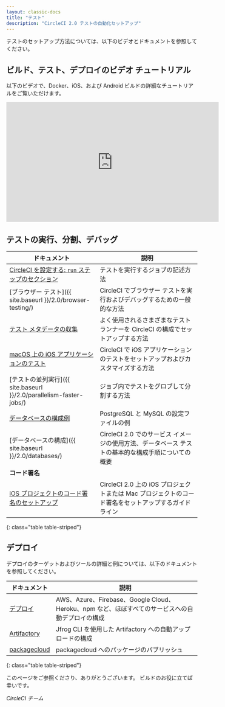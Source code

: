 ```yaml
---
layout: classic-docs
title: "テスト"
description: "CircleCI 2.0 テストの自動化セットアップ"
---
```


テストのセットアップ方法については、以下のビデオとドキュメントを参照してください。

## ビルド、テスト、デプロイのビデオ チュートリアル

以下のビデオで、Docker、iOS、および Android ビルドの詳細なチュートリアルをご覧いただけます。

<div class="video-wrapper">
  <iframe width="560" height="315" src="https://www.youtube.com/embed/Qp-BA9e0TnA" frameborder="0" allowfullscreen></iframe>
</div>

## テストの実行、分割、デバッグ

| ドキュメント                                                      | 説明                                                            |
| ----------------------------------------------------------- | ------------------------------------------------------------- |
| <a href="{{ site.baseurl }}/2.0/configuration-reference/#run">CircleCI を設定する: <code>run</code> ステップのセクション</a>                                   | テストを実行するジョブの記述方法                                              |
| [ブラウザー テスト]({{ site.baseurl }}/2.0/browser-testing/)        | CircleCI でブラウザー テストを実行およびデバッグするための一般的な方法                      |
| <a href="{{ site.baseurl }}/2.0/collect-test-data/">テスト メタデータの収集</a>                                   | よく使用されるさまざまなテスト ランナーを CircleCI の構成でセットアップする方法                 |
| <a href="{{ site.baseurl }}/2.0/testing-ios/">macOS 上の iOS アプリケーションのテスト</a>                                   | CircleCI で iOS アプリケーションのテストをセットアップおよびカスタマイズする方法               |
| [テストの並列実行]({{ site.baseurl }}/2.0/parallelism-faster-jobs/) | ジョブ内でテストをグロブして分割する方法                                          |
| <a href="{{ site.baseurl }}/2.0/postgres-config/">データベースの構成例</a>                                   | PostgreSQL と MySQL の設定ファイルの例                                  |
| [データベースの構成]({{ site.baseurl }}/2.0/databases/)              | CircleCI 2.0 でのサービス イメージの使用方法、データベース テストの基本的な構成手順についての概要      |
| **コード署名**                                                   |                                                               |
| <a href="{{ site.baseurl }}/2.0/ios-codesigning/">iOS プロジェクトのコード署名のセットアップ</a>                                   | CircleCI 2.0 上の iOS プロジェクトまたは Mac プロジェクトのコード署名をセットアップするガイドライン | 
{: class="table table-striped"} 

## デプロイ

デプロイのターゲットおよびツールの詳細と例については、以下のドキュメントを参照してください。

| ドキュメント                    | 説明                                                                  |
| ------------------------- | ------------------------------------------------------------------- |
| <a href="{{ site.baseurl }}/2.0/deployment-integrations/">デプロイ</a> | AWS、Azure、Firebase、Google Cloud、Heroku、npm など、ほぼすべてのサービスへの自動デプロイの構成 |
| <a href="{{ site.baseurl }}/2.0/artifactory/">Artifactory</a> | Jfrog CLI を使用した Artifactory への自動アップロードの構成                           |
| <a href="{{ site.baseurl }}/2.0/packagecloud/">packagecloud</a> | packagecloud へのパッケージのパブリッシュ                                         | 
{: class="table table-striped"} 

このページをご参照くださり、ありがとうございます。 ビルドのお役に立てば幸いです。

*CircleCI チーム*